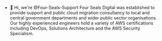 - 👋 Hi, we're @Four-Seals-Support
Four Seals Digital was established to provide support and public cloud migration consultancy to local and central government departments and wider public sector organisations. Our highly experienced engineers hold a variety of AWS certifications including DevOps, Solutions Architecture and the AWS Security Specialism.

<!---
Four-Seals-Support/Four-Seals-Support is a ✨ special ✨ repository because its `README.md` (this file) appears on your GitHub profile.
You can click the Preview link to take a look at your changes.
--->
